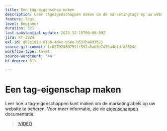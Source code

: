 ```yaml
---
title: Een tag-eigenschap maken
description: Leer tageigenschappen maken om de marketingtags op uw website te beheren.
feature: Tags
level: Beginner
duration: 321
last-substantial-update: 2023-12-15T00:00:00Z
jira: KT-3524
exl-id: db2e1818-81bb-4d4c-b6ee-b537b48d3b21
source-git-commit: 1c62792460795ff992a8ab3e7d23a4b1dfa8824d
workflow-type: tm+mt
source-wordcount: '44'
ht-degree: 31%

---
```


# Een tag-eigenschap maken

Leer hoe u tag-eigenschappen kunt maken om de marketinglabels op uw website te beheren. Voor meer informatie, zie de [ eigenschappen ](https://experienceleague.adobe.com/docs/experience-platform/tags/admin/companies-and-properties.html) documentatie.

>[!VIDEO](https://video.tv.adobe.com/v/28727/?learn=on)

